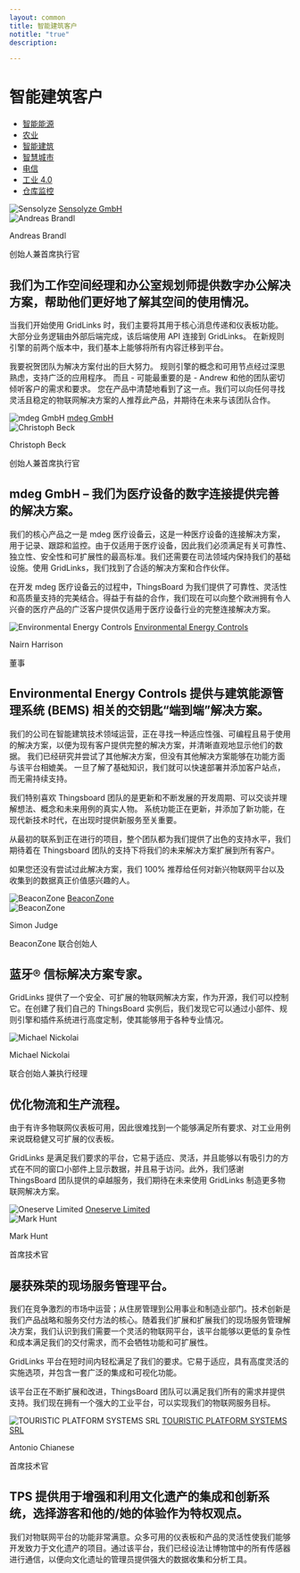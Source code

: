 ```yaml
---
layout: common
title: 智能建筑客户
notitle: "true"
description:

---
```


<h1 class="mainTitle smart-buildings">智能建筑客户</h1>

<nav class="customers-nav">
    <ul>
        <li>
            <a href="/industries/smart-energy/">智能能源</a>
        </li>
        <li>
            <a href="/industries/agriculture/">农业</a>
        </li>
        <li>
            <a href="/industries/smart-buildings/" class="active">智能建筑</a>
        </li>
        <li>
            <a href="/industries/smart-city/">智慧城市</a>
        </li>
        <li>
            <a href="/industries/telecom/">电信</a>
        </li>
        <li>
            <a href="/industries/industry40/">工业 4.0</a>
        </li>
        <li>
            <a href="/industries/warehouse-monitoring/">仓库监控</a>
        </li>
    </ul>
</nav>

<div class="customer-block">
    <div class="customer-company">
        <img class="customer-logo" src="/images/customers/sensolyze.png" alt="Sensolyze">
        <a class="outlink" href="https://www.sensolyze.com/" alt="Sensolyze GmbH">Sensolyze GmbH</a>
    </div>
    <div class="customer-content">
        <div class="person-container">
            <img class="person-logo" src="/images/customers/sensolyze-person.png" alt="Andreas Brandl">
            <div class="person-title">
                <p class="person-name"> Andreas Brandl </p>
                <p class="person-position"> 创始人兼首席执行官 </p>
            </div>
        </div>
        <h2>
            我们为工作空间经理和办公室规划师提供数字办公解决方案，帮助他们更好地了解其空间的使用情况。
        </h2>
        <p>
            当我们开始使用 GridLinks 时，我们主要将其用于核心消息传递和仪表板功能。
            大部分业务逻辑由外部后端完成，该后端使用 API 连接到 GridLinks。
            在新规则引擎的前两个版本中，我们基本上能够将所有内容迁移到平台。
        </p>
        <p>
            我要祝贺团队为解决方案付出的巨大努力。
            规则引擎的概念和可用节点经过深思熟虑，支持广泛的应用程序。
            而且 - 可能最重要的是 - Andrew 和他的团队密切倾听客户的需求和要求。
            您在产品中清楚地看到了这一点。我们可以向任何寻找灵活且稳定的物联网解决方案的人推荐此产品，并期待在未来与该团队合作。
        </p>
    </div>
</div>

<div class="customer-block">
    <div class="customer-company">
        <img class="customer-logo" src="/images/customers/mdeg.png" alt="mdeg GmbH">
        <a class="outlink" href="https://www.mdeg-digital.com/">mdeg GmbH</a>
    </div>
    <div class="customer-content">
        <div class="person-container">
            <img class="person-logo" src="/images/customers/mdeg-cbeck.jpg" alt="Christoph Beck">
            <div class="person-title">
                <p class="person-name"> Christoph Beck </p>
                <p class="person-position"> 创始人兼首席执行官 </p>
            </div>
        </div>
        <h2>
            mdeg GmbH – 我们为医疗设备的数字连接提供完善的解决方案。
        </h2>
        <p>
            我们的核心产品之一是 mdeg 医疗设备云，这是一种医疗设备的连接解决方案，用于记录、跟踪和监控。由于仅适用于医疗设备，因此我们必须满足有关可靠性、独立性、安全性和可扩展性的最高标准。我们还需要在司法领域内保持我们的基础设施。使用 GridLinks，我们找到了合适的解决方案和合作伙伴。
        </p>
        <p>
            在开发 mdeg 医疗设备云的过程中，ThingsBoard 为我们提供了可靠性、灵活性和高质量支持的完美结合。得益于有益的合作，我们现在可以向整个欧洲拥有令人兴奋的医疗产品的广泛客户提供仅适用于医疗设备行业的完整连接解决方案。
        </p>
    </div>
</div>

<div class="customer-block">
    <div class="customer-company">
        <img class="customer-logo" src="/images/customers/e2c.png" alt="Environmental Energy Controls">
        <a class="outlink" href="https://www.e2cbms.com/" alt="Environmental Energy Controls">Environmental Energy Controls</a>
    </div>
    <div class="customer-content">
        <div class="person-container">
            <div class="person-title">
                <p class="person-name"> Nairn Harrison </p>
                <p class="person-position"> 董事 </p>
            </div>
        </div>
        <h2>
            Environmental Energy Controls 提供与建筑能源管理系统 (BEMS) 相关的交钥匙“端到端”解决方案。
        </h2>
        <p>
            我们的公司在智能建筑技术领域运营，正在寻找一种适应性强、可编程且易于使用的解决方案，以便为现有客户提供完整的解决方案，并清晰直观地显示他们的数据。
            我们已经研究并尝试了其他解决方案，但没有其他解决方案能够在功能方面与该平台相媲美。
            一旦了解了基础知识，我们就可以快速部署并添加客户站点，而无需持续支持。
        </p>
        <p>
            我们特别喜欢 Thingsboard 团队的是更新和不断发展的开发周期、可以交谈并理解想法、概念和未来用例的真实人物。
            系统功能正在更新，并添加了新功能，在现代新技术时代，在出现时提供新服务至关重要。
        </p>
        <p>
            从最初的联系到正在进行的项目，整个团队都为我们提供了出色的支持水平，我们期待着在 Thingsboard 团队的支持下将我们的未来解决方案扩展到所有客户。
        </p>
        <p>
            如果您还没有尝试过此解决方案，我们 100% 推荐给任何对新兴物联网平台以及收集到的数据真正价值感兴趣的人。
        </p> 
    </div>
</div>

<div class="customer-block">
    <div class="customer-company">
        <img class="customer-logo" src="/images/customers/beaconzone.png" alt="BeaconZone">
        <a class="outlink" href="https://www.beaconzone.co.uk/">BeaconZone</a>
    </div>
    <div class="customer-content">
        <div class="person-container">
            <img class="person-logo" src="/images/customers/beaconzone-person.jpg" alt="BeaconZone">
            <div class="person-title">
                <p class="person-name"> Simon Judge </p>
                <p class="person-position"> BeaconZone 联合创始人 </p>
            </div>
        </div>
        <h2>
            蓝牙® 信标解决方案专家。
        </h2>
        <p>
            GridLinks 提供了一个安全、可扩展的物联网解决方案，作为开源，我们可以控制它。在创建了我们自己的 ThingsBoard 实例后，我们发现它可以通过小部件、规则引擎和插件系统进行高度定制，使其能够用于各种专业情况。
        </p>
    </div>
</div>

<div class="customer-block">
    <div class="customer-company">
        <img class="customer-logo" src="/images/customers/conbee.svg" alt="Michael Nickolai">
    </div>
    <div class="customer-content">
        <div class="person-container">
            <div class="person-title">
                <p class="person-name"> Michael Nickolai </p>
                <p class="person-position"> 联合创始人兼执行经理 </p>
            </div>
        </div>
        <h2>
            优化物流和生产流程。
        </h2>
        <p>
            由于有许多物联网仪表板可用，因此很难找到一个能够满足所有要求、对工业用例来说既稳健又可扩展的仪表板。
        </p>
        <p>
            GridLinks 是满足我们要求的平台，它易于适应、灵活，并且能够以有吸引力的方式在不同的窗口小部件上显示数据，并且易于访问。此外，我们感谢 ThingsBoard 团队提供的卓越服务，我们期待在未来使用 GridLinks 制造更多物联网解决方案。
        </p>
    </div>
</div>

<div class="customer-block">
    <div class="customer-company">
        <img class="customer-logo" src="/images/customers/oneserve.svg" alt="Oneserve Limited">
        <a class="outlink" href="https://www.oneserve.co.uk/">Oneserve Limited</a>
    </div>
    <div class="customer-content">
        <div class="person-container">
            <img class="person-logo" src="/images/customers/oneserve-person.png" alt="Mark Hunt">
            <div class="person-title">
                <p class="person-name"> Mark Hunt </p>
                <p class="person-position"> 首席技术官 </p>
            </div>
        </div>
        <h2>
            屡获殊荣的现场服务管理平台。
        </h2>
        <p>
            我们在竞争激烈的市场中运营；从住房管理到公用事业和制造业部门。技术创新是我们产品战略和服务交付方法的核心。随着我们扩展和扩展我们的现场服务管理解决方案，我们认识到我们需要一个灵活的物联网平台，该平台能够以更低的复杂性和成本满足我们的交付需求，而不会牺牲功能和可扩展性。
        </p>
        <p>
            GridLinks 平台在短时间内轻松满足了我们的要求。它易于适应，具有高度灵活的实施选项，并包含一套广泛的集成和可视化功能。
        </p>
        <p>
            该平台正在不断扩展和改进，ThingsBoard 团队可以满足我们所有的需求并提供支持。我们现在拥有一个强大的工业平台，可以实现我们的物联网服务目标。
        </p>
    </div>
</div>

<div class="customer-block">
    <div class="customer-company">
        <img class="customer-logo" src="/images/customers/tpssystems.png" alt="TOURISTIC PLATFORM SYSTEMS SRL">
        <a class="outlink" href="https://tpsystems.it/">TOURISTIC PLATFORM SYSTEMS SRL</a>
    </div>
    <div class="customer-content">
        <div class="person-container">
            <div class="person-title">
                <p class="person-name"> Antonio Chianese </p>
                <p class="person-position"> 首席技术官 </p>
            </div>
        </div>
        <h2>
            TPS 提供用于增强和利用文化遗产的集成和创新系统，选择游客和他的/她的体验作为特权观点。
        </h2>
        <p>
            我们对物联网平台的功能非常满意。众多可用的仪表板和产品的灵活性使我们能够开发致力于文化遗产的项目。通过该平台，我们已经设法让博物馆中的所有传感器进行通信，以便向文化遗址的管理员提供强大的数据收集和分析工具。
        </p>
    </div>
</div>
